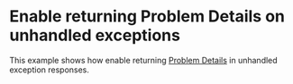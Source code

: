 # Enable returning Problem Details on unhandled exceptions

This example shows how enable returning [Problem Details](https://www.rfc-editor.org/rfc/rfc7807) in unhandled exception responses. 